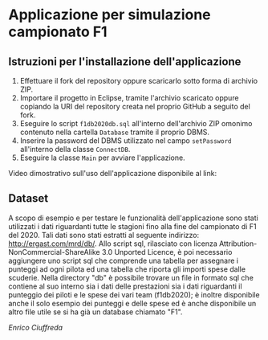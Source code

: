 # Applicazione per simulazione campionato F1
## Istruzioni per l'installazione dell'applicazione

1. Effettuare il fork del repository oppure scaricarlo sotto forma di archivio ZIP.
2. Importare il progetto in Eclipse, tramite l'archivio scaricato oppure copiando la URI del repository creata nel proprio GitHub a seguito del fork.
3. Eseguire lo script `f1db2020db.sql` all'interno dell'archivio ZIP omonimo contenuto nella cartella `Database` tramite il proprio DBMS.
4. Inserire la password del DBMS utilizzato nel campo `setPassword` all'interno della classe `ConnectDB`.
5. Eseguire la classe `Main` per avviare l'applicazione.

Video dimostrativo sull'uso dell'applicazione disponibile al link: 

## Dataset
A scopo di esempio e per testare le funzionalità dell'applicazione sono stati utilizzati i dati riguardanti tutte le stagioni fino alla fine del campionato di F1 del 2020. Tali dati sono stati estratti al seguente indirizzo: http://ergast.com/mrd/db/. Allo script sql, rilasciato con licenza Attribution-NonCommercial-ShareAlike 3.0 Unported Licence, è poi necessario aggiungere uno script sql che comprende una tabella per assegnare i punteggi ad ogni pilota ed una tabella che riporta gli importi spese dalle scuderie.
Nella directory "db" è possibile trovare un file in formato sql che contiene al suo interno sia i dati delle prestazioni sia i dati riguardanti il punteggio dei piloti e le spese dei vari team (f1db2020); è inoltre disponibile anche il solo esempio dei punteggi e delle spese ed è anche disponibile un altro file utile se si ha già un database chiamato "F1".

*Enrico Ciuffreda*
